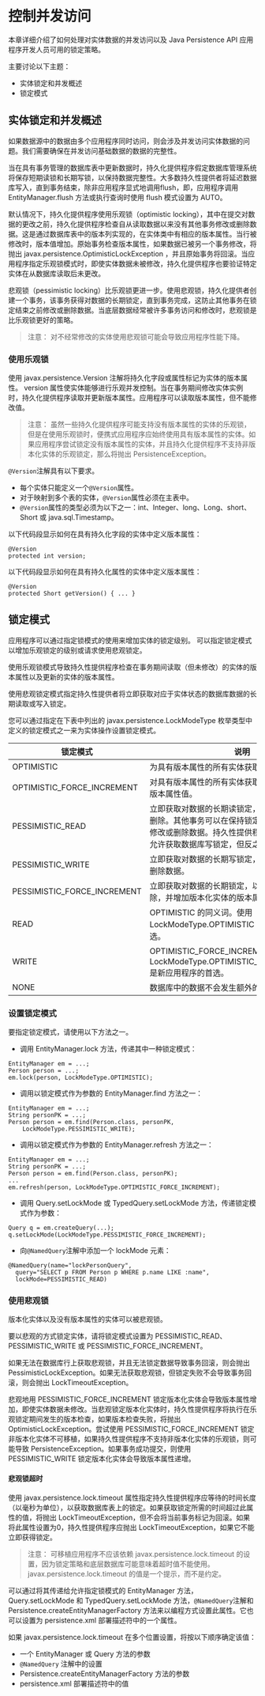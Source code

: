 # 控制并发访问

本章详细介绍了如何处理对实体数据的并发访问以及 Java Persistence API 应用程序开发人员可用的锁定策略。

主要讨论以下主题：

* 实体锁定和并发概述
* 锁定模式


## 实体锁定和并发概述

如果数据源中的数据由多个应用程序同时访问，则会涉及并发访问实体数据的问题。我们需要确保在并发访问基础数据的数据的完整性。

当在具有事务管理的数据库表中更新数据时，持久化提供程序假定数据库管理系统将保存短期读锁和长期写锁，以保持数据完整性。大多数持久性提供者将延迟数据库写入，直到事务结束，除非应用程序显式地调用flush，即，应用程序调用 EntityManager.flush 方法或执行查询时使用 flush 模式设置为 AUTO。

默认情况下，持久化提供程序使用乐观锁（optimistic locking），其中在提交对数据的更改之前，持久化提供程序检查自从读取数据以来没有其他事务修改或删除数据。这是通过数据库表中的版本列实现的，在实体类中有相应的版本属性。当行被修改时，版本值增加。原始事务检查版本属性，如果数据已被另一个事务修改，将抛出 javax.persistence.OptimisticLockException ，并且原始事务将回滚。当应用程序指定乐观锁模式时，即使实体数据未被修改，持久化提供程序也要验证特定实体在从数据库读取后未更改。

悲观锁（pessimistic locking）比乐观锁更进一步。使用悲观锁，持久化提供者创建一个事务，该事务获得对数据的长期锁定，直到事务完成，这防止其他事务在锁定结束之前修改或删除数据。当底层数据经常被许多事务访问和修改时，悲观锁是比乐观锁更好的策略。

>注意：
对不经常修改的实体使用悲观锁可能会导致应用程序性能下降。

### 使用乐观锁

使用 javax.persistence.Version 注解将持久化字段或属性标记为实体的版本属性。 version 属性使实体能够进行乐观并发控制。当在事务期间修改实体实例时，持久化提供程序读取并更新版本属性。应用程序可以读取版本属性，但不能修改值。

>注意：
虽然一些持久化提供程序可能支持没有版本属性的实体的乐观锁，但是在使用乐观锁时，便携式应用程序应始终使用具有版本属性的实体。如果应用程序尝试锁定没有版本属性的实体，并且持久化提供程序不支持非版本化实体的乐观锁定，那么将抛出 PersistenceException。

`@Version`注解具有以下要求。

* 每个实体只能定义一个`@Version`属性。
* 对于映射到多个表的实体，`@Version`属性必须在主表中。
* `@Version`属性的类型必须为以下之一：int、Integer、long、Long、short、Short 或 java.sql.Timestamp。

以下代码段显示如何在具有持久化字段的实体中定义版本属性：

```
@Version
protected int version;
```

以下代码段显示如何在具有持久化属性的实体中定义版本属性：

```
@Version
protected Short getVersion() { ... }
```

## 锁定模式

应用程序可以通过指定锁模式的使用来增加实体的锁定级别。 可以指定锁定模式以增加乐观锁定的级别或请求使用悲观锁定。

使用乐观锁模式导致持久性提供程序检查在事务期间读取（但未修改）的实体的版本属性以及更新的实体的版本属性。

使用悲观锁定模式指定持久性提供者将立即获取对应于实体状态的数据库数据的长期读取或写入锁定。

您可以通过指定在下表中列出的 javax.persistence.LockModeType 枚举类型中定义的锁定模式之一来为实体操作设置锁定模式。



锁定模式 | 说明
---- | ----
OPTIMISTIC | 为具有版本属性的所有实体获取乐观读锁定。
OPTIMISTIC_FORCE_INCREMENT | 对具有版本属性的所有实体获取乐观读锁定，并增加版本属性值。
PESSIMISTIC_READ | 立即获取对数据的长期读锁定，以防止数据被修改或删除。其他事务可以在保持锁定时读取数据，但不能修改或删除数据。持久性提供程序在请求读锁定时被允许获取数据库写锁定，但反之亦然。
PESSIMISTIC_WRITE | 立即获取对数据的长期写锁定，以防止读取，修改或删除数据。
PESSIMISTIC_FORCE_INCREMENT | 立即获取对数据的长期锁定，以防止数据被修改或删除，并增加版本化实体的版本属性。
READ | OPTIMISTIC 的同义词。使用 LockModeType.OPTIMISTIC 是新应用程序的首选。
WRITE | OPTIMISTIC_FORCE_INCREMENT 的同义词。使用 LockModeType.OPTIMISTIC_FORCE_INCREMENT 是新应用程序的首选。
NONE | 数据库中的数据不会发生额外的锁定。


### 设置锁定模式

要指定锁定模式，请使用以下方法之一。

* 调用 EntityManager.lock 方法，传递其中一种锁定模式：

```
EntityManager em = ...;
Person person = ...;
em.lock(person, LockModeType.OPTIMISTIC);
```

* 调用以锁定模式作为参数的 EntityManager.find 方法之一：

```
EntityManager em = ...;
String personPK = ...;
Person person = em.find(Person.class, personPK, 
    LockModeType.PESSIMISTIC_WRITE);
```

* 调用以锁定模式作为参数的 EntityManager.refresh 方法之一：

```
EntityManager em = ...;
String personPK = ...;
Person person = em.find(Person.class, personPK);
...
em.refresh(person, LockModeType.OPTIMISTIC_FORCE_INCREMENT);
```

* 调用 Query.setLockMode 或 TypedQuery.setLockMode 方法，传递锁定模式作为参数：

```
Query q = em.createQuery(...);
q.setLockMode(LockModeType.PESSIMISTIC_FORCE_INCREMENT);
```

* 向`@NamedQuery`注解中添加一个 lockMode 元素：

```
@NamedQuery(name="lockPersonQuery",
  query="SELECT p FROM Person p WHERE p.name LIKE :name",
  lockMode=PESSIMISTIC_READ)
```



### 使用悲观锁

版本化实体以及没有版本属性的实体可以被悲观锁。

要以悲观的方式锁定实体，请将锁定模式设置为 PESSIMISTIC_READ、PESSIMISTIC_WRITE 或 PESSIMISTIC_FORCE_INCREMENT。

如果无法在数据库行上获取悲观锁，并且无法锁定数据导致事务回滚，则会抛出 PessimisticLockException。如果无法获取悲观锁，但锁定失败不会导致事务回滚，则会抛出 LockTimeoutException。

悲观地用 PESSIMISTIC_FORCE_INCREMENT 锁定版本化实体会导致版本属性增加，即使实体数据未修改。当悲观锁定版本化实体时，持久性提供程序将执行在乐观锁定期间发生的版本检查，如果版本检查失败，将抛出 OptimisticLockException。尝试使用 PESSIMISTIC_FORCE_INCREMENT 锁定非版本化实体不可移植，如果持久性提供程序不支持非版本化实体的乐观锁，则可能导致 PersistenceException。如果事务成功提交，则使用 PESSIMISTIC_WRITE 锁定版本化实体会导致版本属性递增。

#### 悲观锁超时

使用 javax.persistence.lock.timeout 属性指定持久性提供程序应等待的时间长度（以毫秒为单位），以获取数据库表上的锁定。如果获取锁定所需的时间超过此属性的值，将抛出 LockTimeoutException，但不会将当前事务标记为回滚。如果将此属性设置为0，持久性提供程序应抛出 LockTimeoutException，如果它不能立即获得锁定。

>注意：
可移植应用程序不应该依赖 javax.persistence.lock.timeout 的设置，因为锁定策略和底层数据库可能意味着超时值不能使用。 javax.persistence.lock.timeout 的值是一个提示，而不是约定。

可以通过将其传递给允许指定锁模式的 EntityManager 方法，Query.setLockMode 和 TypedQuery.setLockMode 方法，`@NamedQuery`注解和 Persistence.createEntityManagerFactory 方法来以编程方式设置此属性。它也可以设置为 persistence.xml 部署描述符中的一个属性。

如果 javax.persistence.lock.timeout 在多个位置设置，将按以下顺序确定该值：

* 一个 EntityManager 或 Query 方法的参数
* `@NamedQuery` 注解中的设置
* Persistence.createEntityManagerFactory 方法的参数
* persistence.xml 部署描述符中的值